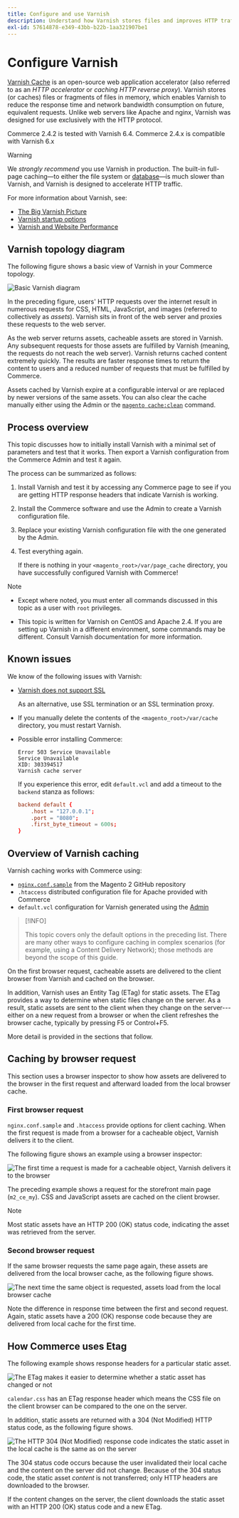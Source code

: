 ```yaml
---
title: Configure and use Varnish
description: Understand how Varnish stores files and improves HTTP traffic.
exl-id: 57614878-e349-43bb-b22b-1aa321907be1
---
```

# Configure Varnish

[Varnish Cache][] is an open-source web application accelerator (also referred to as an _HTTP accelerator_ or _caching HTTP reverse proxy_). Varnish stores (or caches) files or fragments of files in memory, which enables Varnish to reduce the response time and network bandwidth consumption on future, equivalent requests. Unlike web servers like Apache and nginx, Varnish was designed for use exclusively with the HTTP protocol.

Commerce 2.4.2 is tested with Varnish 6.4.
Commerce 2.4.x is compatible with Varnish 6.x

>[!WARNING]
>
>We _strongly recommend_ you use Varnish in production. The built-in full-page caching—to either the file system or [database][]—is much slower than Varnish, and Varnish is designed to accelerate HTTP traffic.

For more information about Varnish, see:

- [The Big Varnish Picture][]
- [Varnish startup options][]
- [Varnish and Website Performance][]

## Varnish topology diagram

The following figure shows a basic view of Varnish in your Commerce topology.

![Basic Varnish diagram](../../assets/configuration/varnish-basic.png)

In the preceding figure, users' HTTP requests over the internet result in numerous requests for CSS, HTML, JavaScript, and images (referred to collectively as _assets_). Varnish sits in front of the web server and proxies these requests to the web server.

As the web server returns assets, cacheable assets are stored in Varnish. Any subsequent requests for those assets are fulfilled by Varnish (meaning, the requests do not reach the web server). Varnish returns cached content extremely quickly. The results are faster response times to return the content to users and a reduced number of requests that must be fulfilled by Commerce.

Assets cached by Varnish expire at a configurable interval or are replaced by newer versions of the same assets. You can also clear the cache manually either using the Admin or the [`magento cache:clean`](../cli/manage-cache.md#clean-and-flush-cache-types) command.

## Process overview

This topic discusses how to initially install Varnish with a minimal set of parameters and test that it works. Then export a Varnish configuration from the Commerce Admin and test it again.

The process can be summarized as follows:

1. Install Varnish and test it by accessing any Commerce page to see if you are getting HTTP response headers that indicate Varnish is working.
1. Install the Commerce software and use the Admin to create a Varnish configuration file.
1. Replace your existing Varnish configuration file with the one generated by the Admin.
1. Test everything again.

   If there is nothing in your `<magento_root>/var/page_cache` directory, you have successfully configured Varnish with Commerce!

>[!NOTE]
>
>- Except where noted, you must enter all commands discussed in this topic as a user with `root` privileges.
>
>- This topic is written for Varnish on CentOS and Apache 2.4. If you are setting up Varnish in a different environment, some commands may be different. Consult Varnish documentation for more information.

## Known issues

We know of the following issues with Varnish:

- [Varnish does not support SSL][]

   As an alternative, use SSL termination or an SSL termination proxy.

- If you manually delete the contents of the `<magento_root>/var/cache` directory, you must restart Varnish.

- Possible error installing Commerce:

   ```terminal
   Error 503 Service Unavailable
   Service Unavailable
   XID: 303394517
   Varnish cache server
   ```

   If you experience this error, edit `default.vcl` and add a timeout to the `backend` stanza as follows:

   ```conf
   backend default {
       .host = "127.0.0.1";
       .port = "8080";
       .first_byte_timeout = 600s;
   }
   ```

## Overview of Varnish caching

Varnish caching works with Commerce using:

- [`nginx.conf.sample`](https://github.com/magento/magento2/blob/2.4/nginx.conf.sample) from the Magento 2 GitHub repository
- `.htaccess` distributed configuration file for Apache provided with Commerce
- `default.vcl` configuration for Varnish generated using the [Admin](../cache/configure-varnish-commerce.md)

>[!INFO]
>
>This topic covers only the default options in the preceding list. There are many other ways to configure caching in complex scenarios (for example, using a Content Delivery Network); those methods are beyond the scope of this guide.

On the first browser request, cacheable assets are delivered to the client browser from Varnish and cached on the browser.

In addition, Varnish uses an Entity Tag (ETag) for static assets. The ETag provides a way to determine when static files change on the server. As a result, static assets are sent to the client when they change on the server---either on a new request from a browser or when the client refreshes the browser cache, typically by pressing F5 or Control+F5.

More detail is provided in the sections that follow.

## Caching by browser request

This section uses a browser inspector to show how assets are delivered to the browser in the first request and afterward loaded from the local browser cache.

### First browser request

`nginx.conf.sample` and `.htaccess` provide options for client caching. When the first request is made from a browser for a cacheable object, Varnish delivers it to the client.

The following figure shows an example using a browser inspector:

![The first time a request is made for a cacheable object, Varnish delivers it to the browser](../../assets/configuration/varnish-apache-first-visit.png)

The preceding example shows a request for the storefront main page (`m2_ce_my`). CSS and JavaScript assets are cached on the client browser.

>[!NOTE]
>
>Most static assets have an HTTP 200 (OK) status code, indicating the asset was retrieved from the server.

### Second browser request

If the same browser requests the same page again, these assets are delivered from the local browser cache, as the following figure shows.

![The next time the same object is requested, assets load from the local browser cache](../../assets/configuration/varnish-apache-second-visit.png)

Note the difference in response time between the first and second request. Again, static assets have a 200 (OK) response code because they are delivered from local cache for the first time.

## How Commerce uses Etag

The following example shows response headers for a particular static asset.

![The ETag makes it easier to determine whether a static asset has changed or not](../../assets/configuration/varnish-etag.png)

`calendar.css` has an ETag response header which means the CSS file on the client browser can be compared to the one on the server.

In addition, static assets are returned with a 304 (Not Modified) HTTP status code, as the following figure shows.

![The HTTP 304 (Not Modified) response code indicates the static asset in the local cache is the same as on the server](../../assets/configuration/varnish-304.png)

The 304 status code occurs because the user invalidated their local cache and the content on the server did not change. Because of the 304 status code, the static asset _content_ is not transferred; only HTTP headers are downloaded to the browser.

If the content changes on the server, the client downloads the static asset with an HTTP 200 (OK) status code and a new ETag.

<!-- Link Definitions -->

[database]: https://developer.adobe.com/commerce/php/development/cache/partial/database-caching/
[The Big Varnish Picture]: https://www.varnish-cache.org/docs/trunk/users-guide/intro.html
[Varnish Cache]: https://varnish-cache.org
[Varnish startup options]: https://www.varnish-cache.org/docs/trunk/reference/varnishd.html#ref-varnishd-options
[Varnish and Website Performance]: https://www.varnish-cache.org/docs/trunk/users-guide/performance.html#users-performance
[Varnish does not support SSL]: https://www.varnish-cache.org/docs/3.0/phk/ssl.html
